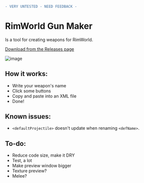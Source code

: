 ```diff
- VERY UNTESTED - NEED FEEDBACK -
```
# RimWorld Gun Maker
Is a tool for creating weapons for RimWorld.

[Download from the Releases page](https://github.com/flangopink/RimworldGunMaker/releases/tag/Release)

![image](https://user-images.githubusercontent.com/48758448/174666151-a3b9f77a-08f5-4dbf-8910-93c5b97ba694.png)

## How it works:
- Write your weapon's name
- Click some buttons
- Copy and paste into an XML file
- Done!

## Known issues:
- `<defaultProjectile>` doesn't update when renaming `<defName>`.

## To-do:
- Reduce code size, make it DRY
- Test, a lot
- Make preview window bigger
- Texture preview?
- Melee?
